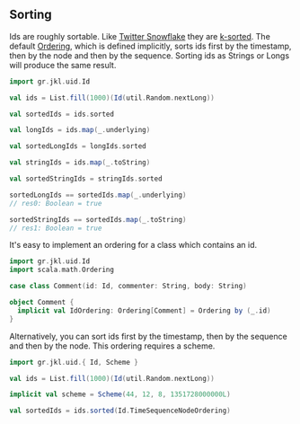 Sorting
-------

Ids are roughly sortable. Like [Twitter Snowflake][1] they are [k-sorted][2]. 
The default [Ordering][3], which is defined implicitly, sorts ids first by the 
timestamp, then by the node and then by the sequence. Sorting ids as Strings or 
Longs will produce the same result. 

```scala
import gr.jkl.uid.Id

val ids = List.fill(1000)(Id(util.Random.nextLong))

val sortedIds = ids.sorted

val longIds = ids.map(_.underlying)

val sortedLongIds = longIds.sorted

val stringIds = ids.map(_.toString)

val sortedStringIds = stringIds.sorted

sortedLongIds == sortedIds.map(_.underlying)
// res0: Boolean = true

sortedStringIds == sortedIds.map(_.toString)
// res1: Boolean = true
```

It's easy to implement an ordering for a class which contains an id.

```scala
import gr.jkl.uid.Id
import scala.math.Ordering

case class Comment(id: Id, commenter: String, body: String)

object Comment {
  implicit val IdOrdering: Ordering[Comment] = Ordering by (_.id)  
}
```

Alternatively, you can sort ids first by the timestamp, then by the sequence 
and then by the node. This ordering requires a scheme.

```scala
import gr.jkl.uid.{ Id, Scheme }

val ids = List.fill(1000)(Id(util.Random.nextLong))

implicit val scheme = Scheme(44, 12, 8, 1351728000000L)

val sortedIds = ids.sorted(Id.TimeSequenceNodeOrdering)
```

[1]: http://engineering.twitter.com/2010/06/announcing-snowflake.html "Announcing Snowflake"
[2]: http://ci.nii.ac.jp/naid/110002673489/ "Roughly Sorting: Sequential and Parallel Approach"
[3]: http://www.scala-lang.org/api/current/scala/math/Ordering.html "scala.math.Ordering"
